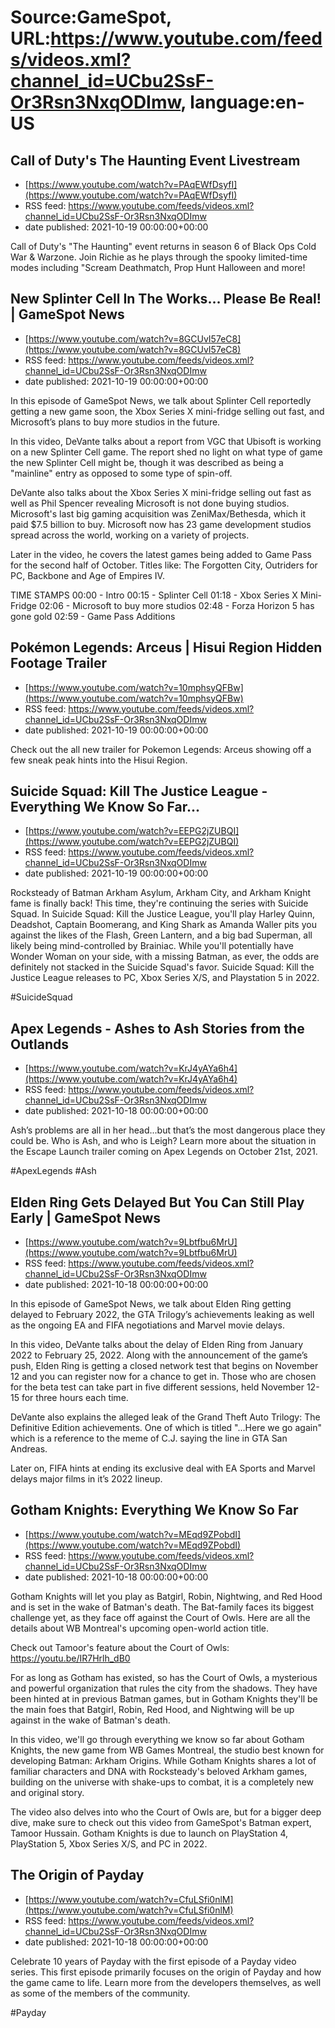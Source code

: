 # Source:GameSpot, URL:https://www.youtube.com/feeds/videos.xml?channel_id=UCbu2SsF-Or3Rsn3NxqODImw, language:en-US

## Call of Duty's The Haunting Event Livestream
 - [https://www.youtube.com/watch?v=PAqEWfDsyfI](https://www.youtube.com/watch?v=PAqEWfDsyfI)
 - RSS feed: https://www.youtube.com/feeds/videos.xml?channel_id=UCbu2SsF-Or3Rsn3NxqODImw
 - date published: 2021-10-19 00:00:00+00:00

Call of Duty's "The Haunting" event returns in season 6 of Black Ops Cold War & Warzone. Join Richie as he plays through the spooky limited-time modes including "Scream Deathmatch, Prop Hunt Halloween and more!

## New Splinter Cell In The Works… Please Be Real! | GameSpot News
 - [https://www.youtube.com/watch?v=8GCUvI57eC8](https://www.youtube.com/watch?v=8GCUvI57eC8)
 - RSS feed: https://www.youtube.com/feeds/videos.xml?channel_id=UCbu2SsF-Or3Rsn3NxqODImw
 - date published: 2021-10-19 00:00:00+00:00

In this episode of GameSpot News, we talk about Splinter Cell reportedly getting a new game soon, the Xbox Series X mini-fridge selling out fast, and Microsoft’s plans to buy more studios in the future. 

In this video, DeVante talks about a report from VGC that Ubisoft is working on a new Splinter Cell game. The report shed no light on what type of game the new Splinter Cell might be, though it was described as being a "mainline" entry as opposed to some type of spin-off.

DeVante also talks about the Xbox Series X mini-fridge selling out fast as well as Phil Spencer revealing Microsoft is not done buying studios. Microsoft's last big gaming acquisition was ZeniMax/Bethesda, which it paid $7.5 billion to buy. Microsoft now has 23 game development studios spread across the world, working on a variety of projects.

Later in the video, he covers the latest games being added to Game Pass for the second half of October. Titles like: The Forgotten City, Outriders for PC, Backbone and Age of Empires IV. 

TIME STAMPS
00:00 - Intro
00:15 - Splinter Cell
01:18 - Xbox Series X Mini-Fridge
02:06 - Microsoft to buy more studios
02:48 - Forza Horizon 5 has gone gold
02:59 - Game Pass Additions

## Pokémon Legends: Arceus | Hisui Region Hidden Footage Trailer
 - [https://www.youtube.com/watch?v=10mphsyQFBw](https://www.youtube.com/watch?v=10mphsyQFBw)
 - RSS feed: https://www.youtube.com/feeds/videos.xml?channel_id=UCbu2SsF-Or3Rsn3NxqODImw
 - date published: 2021-10-19 00:00:00+00:00

Check out the all new trailer for Pokemon Legends: Arceus showing off a few sneak peak hints into the Hisui Region.

## Suicide Squad: Kill The Justice League - Everything We Know So Far...
 - [https://www.youtube.com/watch?v=EEPG2jZUBQI](https://www.youtube.com/watch?v=EEPG2jZUBQI)
 - RSS feed: https://www.youtube.com/feeds/videos.xml?channel_id=UCbu2SsF-Or3Rsn3NxqODImw
 - date published: 2021-10-19 00:00:00+00:00

Rocksteady of Batman Arkham Asylum, Arkham City, and Arkham Knight fame is finally back! This time, they're continuing the series with Suicide Squad. In Suicide Squad: Kill the Justice League, you'll play Harley Quinn, Deadshot, Captain Boomerang, and King Shark as Amanda Waller pits you against the likes of the Flash, Green Lantern, and a big bad Superman, all likely being mind-controlled by Brainiac. While you'll potentially have Wonder Woman on your side, with a missing Batman, as ever, the odds are definitely not stacked in the Suicide Squad's favor. Suicide Squad: Kill the Justice League releases to PC, Xbox Series X/S, and Playstation 5 in 2022.

#SuicideSquad

## Apex Legends - Ashes to Ash Stories from the Outlands
 - [https://www.youtube.com/watch?v=KrJ4yAYa6h4](https://www.youtube.com/watch?v=KrJ4yAYa6h4)
 - RSS feed: https://www.youtube.com/feeds/videos.xml?channel_id=UCbu2SsF-Or3Rsn3NxqODImw
 - date published: 2021-10-18 00:00:00+00:00

Ash’s problems are all in her head...but that’s the most dangerous place they could be. Who is Ash, and who is Leigh? Learn more about the situation in the Escape Launch trailer coming on Apex Legends on October 21st, 2021.

#ApexLegends #Ash

## Elden Ring Gets Delayed But You Can Still Play Early | GameSpot News
 - [https://www.youtube.com/watch?v=9Lbtfbu6MrU](https://www.youtube.com/watch?v=9Lbtfbu6MrU)
 - RSS feed: https://www.youtube.com/feeds/videos.xml?channel_id=UCbu2SsF-Or3Rsn3NxqODImw
 - date published: 2021-10-18 00:00:00+00:00

In this episode of GameSpot News, we talk about Elden Ring getting delayed to February 2022, the GTA Trilogy’s achievements leaking as well as the ongoing EA and FIFA negotiations and Marvel movie delays. 

In this video, DeVante talks about the delay of Elden Ring from January 2022 to February 25, 2022. Along with the announcement of the game’s push, Elden Ring is getting a closed network test that begins on November 12 and you can register now for a chance to get in. Those who are chosen for the beta test can take part in five different sessions, held November 12-15 for three hours each time.

DeVante also explains the alleged leak of the Grand Theft Auto Trilogy: The Definitive Edition achievements. One of which is titled "...Here we go again" which is a reference to the meme of C.J. saying the line in GTA San Andreas.

Later on, FIFA hints at ending its exclusive deal with EA Sports and Marvel delays major films in it’s 2022 lineup.

## Gotham Knights: Everything We Know So Far
 - [https://www.youtube.com/watch?v=MEqd9ZPobdI](https://www.youtube.com/watch?v=MEqd9ZPobdI)
 - RSS feed: https://www.youtube.com/feeds/videos.xml?channel_id=UCbu2SsF-Or3Rsn3NxqODImw
 - date published: 2021-10-18 00:00:00+00:00

Gotham Knights will let you play as Batgirl, Robin, Nightwing, and Red Hood and is set in the wake of Batman's death. The Bat-family faces its biggest challenge yet, as they face off against the Court of Owls. Here are all the details about WB Montreal's upcoming open-world action title. 

Check out Tamoor's feature about the Court of Owls: https://youtu.be/IR7Hrlh_dB0 

For as long as Gotham has existed, so has the Court of Owls, a mysterious and powerful organization that rules the city from the shadows. They have been hinted at in previous Batman games, but in Gotham Knights they'll be the main foes that Batgirl, Robin, Red Hood, and Nightwing will be up against in the wake of Batman's death.

In this video, we'll go through everything we know so far about Gotham Knights, the new game from WB Games Montreal, the studio best known for developing Batman: Arkham Origins. While Gotham Knights shares a lot of familiar characters and DNA with Rocksteady's beloved Arkham games, building on the universe with shake-ups to combat, it is a completely new and original story. 

The video also delves into who the Court of Owls are, but for a bigger deep dive, make sure to check out this video from GameSpot's Batman expert, Tamoor Hussain. Gotham Knights is due to launch on PlayStation 4, PlayStation 5, Xbox Series X/S, and PC in 2022.

## The Origin of Payday
 - [https://www.youtube.com/watch?v=CfuLSfi0nlM](https://www.youtube.com/watch?v=CfuLSfi0nlM)
 - RSS feed: https://www.youtube.com/feeds/videos.xml?channel_id=UCbu2SsF-Or3Rsn3NxqODImw
 - date published: 2021-10-18 00:00:00+00:00

Celebrate 10 years of Payday with the first episode of a Payday video series. This first episode primarily focuses on the origin of Payday and how the game came to life. Learn more from the developers themselves, as well as some of the members of the community. 

#Payday

